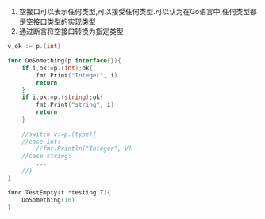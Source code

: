 1. 空接口可以表示任何类型,可以接受任何类型.可以认为在Go语言中,任何类型都是空接口类型的实现类型
2. 通过断言将空接口转换为指定类型
```go
v,ok := p.(int)
```

```go
func DoSomething(p interface{}){
	if i,ok:=p.(int);ok{
		fmt.Print("Integer", i)
		return
	}
	if i,ok:=p.(string);ok{
		fmt.Print("string", i)
		return
	}
    
    //switch v:=p.(type){
    //case int:
        //fmt.Println("Integer", V)
    //case string:
        ...
    //}
}

func TestEmpty(t *testing.T){
	DoSomething(10)
}
```